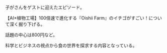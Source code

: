 子がさんをゲストに迎えたエピソード。

【AI×植物工場】100倍速で進化する『Oishii Farm』のイチゴがすごい！について深く掘り下げる。

話題の中心は800円など。

科学とビジネスの視点から食の世界を探求する内容となっている。